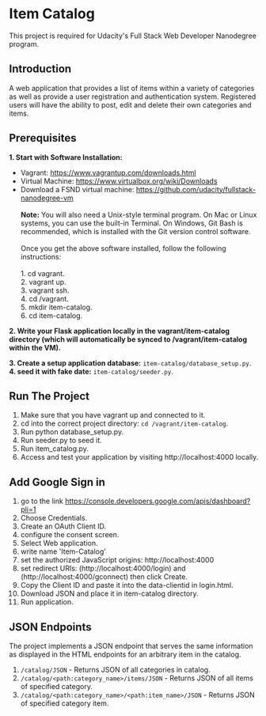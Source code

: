 # Item Catalog
This project is required for Udacity's Full Stack Web Developer Nanodegree program.

## Introduction
A web application that provides a list of items within a variety of categories as well as provide a user registration and authentication system. Registered users will have the ability to post, edit and delete their own categories and items.

## Prerequisites
__1. Start	with	Software	Installation:__
* Vagrant:	https://www.vagrantup.com/downloads.html	
* Virtual	Machine:	https://www.virtualbox.org/wiki/Downloads	
* Download	a	FSND	virtual	machine:	https://github.com/udacity/fullstack-nanodegree-vm	
<br /> __Note:__ You	will	also	need	a	Unix-style	terminal	program.	On	Mac	or	Linux	systems,	you	can	use	the	built-in	Terminal.	On	Windows, Git	Bash is recommended,	which	is	installed	with	the	Git	version	control	software.	
<br />Once	you	get	the	above	software	installed,	follow	the	following	instructions:	
<br />1. cd vagrant.
<br />2. vagrant up.
<br />3. vagrant ssh. 
<br />4. cd /vagrant.
<br />5. mkdir item-catalog.
<br />6. cd item-catalog. 
 
__2. Write your Flask application locally in the vagrant/item-catalog directory (which will automatically be synced to /vagrant/item-catalog within the VM).__

__3. Create a setup application database:__ `item-catalog/database_setup.py`.
</br>__4. seed it with fake date:__ `item-catalog/seeder.py`.

## Run The Project
1. Make sure that you have vagrant up and connected to it.
2. cd into the correct project directory: `cd /vagrant/item-catalog`.
3. Run python database_setup.py.
4. Run seeder.py to seed it.
5. Run item_catalog.py.
6. Access and test your application by visiting http://localhost:4000 locally.

## Add Google Sign in
1. go to the link https://console.developers.google.com/apis/dashboard?pli=1
2. Choose Credentials.
3. Create an OAuth Client ID.
4. configure the consent screen.
5. Select Web application.
6. write name 'Item-Catalog'
7. set the authorized JavaScript origins: http://localhost:4000
8. set redirect URIs: (http://localhost:4000/login) and (http://localhost:4000/gconnect) then click Create.
9. Copy the Client ID and paste it into the data-clientid in login.html.
10. Download JSON and place it in item-catalog directory.
11. Run application.

## JSON Endpoints
The project implements a JSON endpoint that serves the same information as displayed in the HTML endpoints for an arbitrary item in the catalog.
1. `/catalog/JSON` - Returns JSON of all categories in catalog.
2. `/catalog/<path:category_name>/items/JSON` - Returns JSON of all items of specified category.
3. `/catalog/<path:category_name>/<path:item_name>/JSON` - Returns JSON of specified category item.

